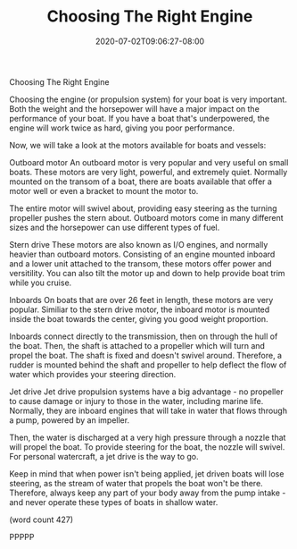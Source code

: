 ﻿---
title: "Choosing The Right Engine"
date: 2020-07-02T09:06:27-08:00
description: "Buying A Boat Tips for Web Success"
featured_image: "/images/Buying A Boat.jpg"
tags: ["Buying A Boat"]
---

Choosing The Right Engine

Choosing the engine (or propulsion system) for your
boat is very important.  Both the weight and the
horsepower will have a major impact on the performance
of your boat.  If you have a boat that's underpowered, 
the engine will work twice as hard, giving you poor
performance.  

Now, we will take a look at the motors available
for boats and vessels:

Outboard motor
An outboard motor is very popular and very useful on
small boats.  These motors are very light, powerful,
and extremely quiet.  Normally mounted on the transom
of a boat, there are boats available that offer a 
motor well or even a bracket to mount the motor to.

The entire motor will swivel about, providing easy
steering as the turning propeller pushes the stern
about.  Outboard motors come in many different sizes
and the horsepower can use different types of fuel.

Stern drive
These motors are also known as I/O engines, and 
normally heavier than outboard motors.  Consisting
of an engine mounted inboard and a lower unit 
attached to the transom, these motors offer power
and versitility.  You can also tilt the motor up 
and down to help provide boat trim while you cruise.

Inboards
On boats that are over 26 feet in length, these 
motors are very popular.  Similiar to the stern drive
motor, the inboard motor is mounted inside the boat
towards the center, giving you good weight proportion.

Inboards connect directly to the transmission, then
on through the hull of the boat.  Then, the shaft 
is attached to a propeller which will turn and 
propel the boat.  The shaft is fixed and doesn't
swivel around.  Therefore, a rudder is mounted 
behind the shaft and propeller to help deflect the
flow of water which provides your steering direction.

Jet drive
Jet drive propulsion systems have a big advantage -
no propeller to cause damage or injury to those in
the water, including marine life.  Normally, they 
are inboard engines that will take in water that 
flows through a pump, powered by an impeller.

Then, the water is discharged at a very high pressure
through a nozzle that will propel the boat.  To 
provide steering for the boat, the nozzle will 
swivel.  For personal watercraft, a jet drive is 
the way to go.

Keep in mind that when power isn't being applied, 
jet driven boats will lose steering, as the stream 
of water that propels the boat won't be there.  
Therefore, always keep any part of your body away
from the pump intake - and never operate these types
of boats in shallow water.

(word count 427)

PPPPP
